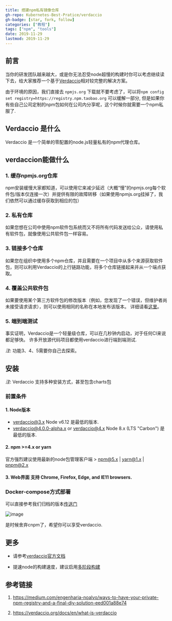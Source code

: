 ```yaml
---
title: 搭建npm私有镜像仓库
gh-repo: Kubernetes-Best-Pratice/verdaccio
gh-badge: [star, fork, follow]
categories: ["教程"]
tags: ["npm", "tools"]
date: 2019-11-29
lastmod: 2019-11-29
---
```


## 前言
当你的研发团队越来越大，或是你无法忍受node超慢的构建时你可以考虑继续读下去，给大家推荐一个基于[Verdaccio](https://verdaccio.org/docs/en/what-is-verdaccio)相对较完整的解决方案。

由于环境的原因，我们直接去 `npmjs.org` 下载就不要考虑了，可以将`npm config set registry=https://registry.npm.taobao.org` 可以缓解一部分, 但是如果你有些自己公司定制的npm包如何在公司内分享呢，这个时候你就需要一个npm私服了. 


## Verdaccio 是什么
Verdaccio 是一个简单的零配置的node.js轻量私有的npm代理仓库。

## verdaccion能做什么
### 1. 缓存npmjs.org仓库

npm安装缓慢大家都知道，可以使用它来减少延迟（大概“慢”的npmjs.org每个软件包/版本仅连接一次）并提供有限的故障转移（如果使用npmjs.org挂掉了，我们依然可以通过缓存获取到相应的包）

### 2. 私有仓库

如果您想在公司中使用npm软件包系统而又不将所有代码发送给公众，请使用私有软件包，就像使用公共软件包一样容易。

### 3. 链接多个仓库

如果您在组织中使用多个npm仓库，并且需要在一个项目中从多个来源获取软件包，则可以利用Verdaccio的上行链路功能，将多个仓库链接起来并从一个端点获取。

### 4. 覆盖公共软件包

如果要使用某个第三方软件包的修改版本（例如，您发现了一个错误，但维护者尚未接受请求请求），则可以使用相同的名称在本地发布该版本。 详细请看[这里](https://verdaccio.org/docs/en/best#override-public-packages)。

### 5. 端到端测试
事实证明，Verdaccio是一个轻量级仓库，可以在几秒钟内启动，对于任何CI来说都足够快。 许多开放源代码项目都使用verdaccio进行端到端测试.

_注_: 功能3、4、5需要你自己去探索。

## 安装

_注_: Verdaccio 支持多种安装方式，甚至包含charts包

### 前置条件
#### 1. Node版本

* verdaccio@3.x Node v6.12 是最低的版本.
* verdaccio@4.0.0-alpha.x or verdaccio@4.x Node 8.x (LTS "Carbon") 是最低的版本.

#### 2. npm >=4.x or yarn

官方强烈建议使用最新的node包管理客户端 > npm@5.x | yarn@1.x | pnpm@2.x

#### 3. Web界面 支持 Chrome, Firefox, Edge, and IE11 browsers.


### Docker-compose方式部署
可以直接参考我们归档的版本[传送门](https://github.com/Kubernetes-Best-Pratice/verdaccio)

![image](https://user-images.githubusercontent.com/5203608/89489083-3d555180-d7dc-11ea-9647-98de3419354e.png)


是时候舍弃cnpm了，希望你可以享受verdaccio. 


## 更多
* 请参考[verdaccio官方文档](https://verdaccio.org/docs/en/configuration)

* 提速node的构建速度，建议启用[多阶段构建](https://www.freecodecamp.org/news/speed-up-node-re-builds-leveraging-docker-multi-stage-builds-and-save-money-65189a4ab115/)

## 参考链接
1. https://medium.com/engenharia-noalvo/ways-to-have-your-private-npm-registry-and-a-final-diy-solution-eed001a88e74

2. https://verdaccio.org/docs/en/what-is-verdaccio